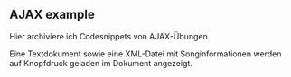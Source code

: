 ## AJAX example

Hier archiviere ich Codesnippets von AJAX-Übungen.

Eine Textdokument sowie eine XML-Datei mit Songinformationen werden auf Knopfdruck geladen im Dokument angezeigt.